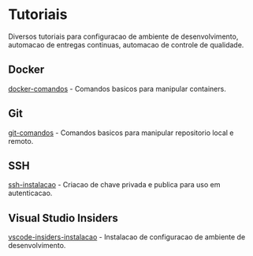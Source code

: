 # Tutoriais
Diversos tutoriais para configuracao de ambiente de desenvolvimento, automacao de entregas continuas, automacao de controle de qualidade.

## Docker

[docker-comandos] - Comandos basicos para manipular containers.

## Git

[git-comandos] - Comandos basicos para manipular repositorio local e remoto.


## SSH

[ssh-instalacao] - Criacao de chave privada e publica para uso em autenticacao.


## Visual Studio Insiders

[vscode-insiders-instalacao] - Instalacao de configuracao de ambiente de desenvolvimento.


   [docker-comandos]: <https://github.com/dmstole/tutoriais/blob/master/%5Bambiente%5D%5Bdocker%5D-comandos.md>
   [git-comandos]: <https://github.com/dmstole/tutoriais/blob/master/%5Bambiente%5D%5Bgit%5D-comandos.md>
   [ssh-instalacao]: <https://github.com/dmstole/tutoriais/blob/master/%5Bambiente%5D%5Bssh%5D-configuracao-autenticacao.md>
   [vscode-insiders-instalacao]: <https://github.com/dmstole/tutoriais/blob/master/%5Bambiente%5D%5Bvscode-insiders%5D-instalacao.md>

